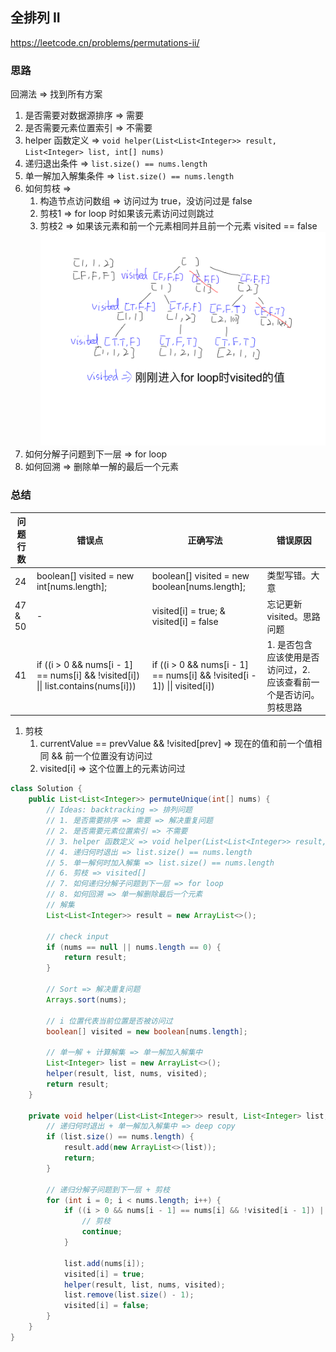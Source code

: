 ## 全排列 II

<https://leetcode.cn/problems/permutations-ii/>

### 思路

回溯法 => 找到所有方案

1. 是否需要对数据源排序 => 需要
2. 是否需要元素位置索引 => 不需要
3. helper 函数定义 => ` void helper(List<List<Integer>> result, List<Integer> list, int[] nums) `
4. 递归退出条件 => ` list.size() == nums.length `
5. 单一解加入解集条件 => ` list.size() == nums.length `
6. 如何剪枝 =>
    1. 构造节点访问数组 => 访问过为 true，没访问过是 false
    2. 剪枝1 => for loop 时如果该元素访问过则跳过
    3. 剪枝2 => 如果该元素和前一个元素相同并且前一个元素 visited == false
       ![剪枝2](https://github.com/bowen-wu/leetcode-solution/blob/master/src/main/java/com/leetcode/solution/backtracking/permutationsII/%E5%89%AA%E6%9E%9D2.png)
7. 如何分解子问题到下一层 => for loop
8. 如何回溯 => 删除单一解的最后一个元素

### 总结

| 问题行数    | 错误点                                                                                       | 正确写法                                                                              | 错误原因                                 |
|---------|-------------------------------------------------------------------------------------------|-----------------------------------------------------------------------------------|--------------------------------------|
| 24      | boolean[] visited = new int[nums.length];                                                 | boolean[] visited = new boolean[nums.length];                                     | 类型写错。大意                              |
| 47 & 50 | -                                                                                         | visited[i] = true; & visited[i] = false                                           | 忘记更新 visited。思路问题                    |
| 41      | if ((i > 0 && nums[i - 1] == nums[i] && !visited[i]) &#124;&#124; list.contains(nums[i])) | if ((i > 0 && nums[i - 1] == nums[i] && !visited[i - 1]) &#124;&#124; visited[i]) | 1. 是否包含应该使用是否访问过，2. 应该查看前一个是否访问。剪枝思路 |

1. 剪枝
    1. currentValue == prevValue && !visited[prev] => 现在的值和前一个值相同 && 前一个位置没有访问过
    2. visited[i] => 这个位置上的元素访问过

```java
class Solution {
    public List<List<Integer>> permuteUnique(int[] nums) {
        // Ideas: backtracking => 排列问题
        // 1. 是否需要排序 => 需要 => 解决重复问题
        // 2. 是否需要元素位置索引 => 不需要
        // 3. helper 函数定义 => void helper(List<List<Integer>> result, List<Integer> list, int[] nums)
        // 4. 递归何时退出 => list.size() == nums.length
        // 5. 单一解何时加入解集 => list.size() == nums.length
        // 6. 剪枝 => visited[]
        // 7. 如何递归分解子问题到下一层 => for loop
        // 8. 如何回溯 => 单一解删除最后一个元素
        // 解集
        List<List<Integer>> result = new ArrayList<>();

        // check input
        if (nums == null || nums.length == 0) {
            return result;
        }

        // Sort => 解决重复问题
        Arrays.sort(nums);

        // i 位置代表当前位置是否被访问过
        boolean[] visited = new boolean[nums.length];

        // 单一解 + 计算解集 => 单一解加入解集中
        List<Integer> list = new ArrayList<>();
        helper(result, list, nums, visited);
        return result;
    }

    private void helper(List<List<Integer>> result, List<Integer> list, int[] nums, boolean[] visited) {
        // 递归何时退出 + 单一解加入解集中 => deep copy
        if (list.size() == nums.length) {
            result.add(new ArrayList<>(list));
            return;
        }

        // 递归分解子问题到下一层 + 剪枝
        for (int i = 0; i < nums.length; i++) {
            if ((i > 0 && nums[i - 1] == nums[i] && !visited[i - 1]) || visited[i]) {
                // 剪枝
                continue;
            }

            list.add(nums[i]);
            visited[i] = true;
            helper(result, list, nums, visited);
            list.remove(list.size() - 1);
            visited[i] = false;
        }
    }
}
```

